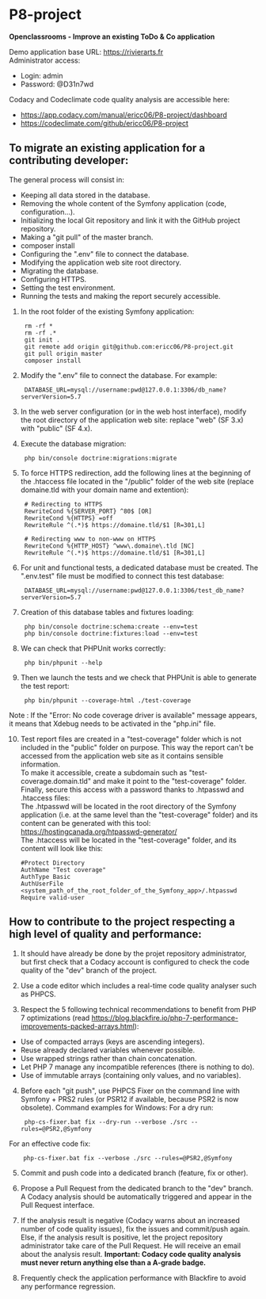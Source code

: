 # P8-project
**Openclassrooms - Improve an existing ToDo & Co application**

Demo application base URL: https://rivierarts.fr  
Administrator access:  
- Login: admin  
- Password: @D31n7wd  

Codacy and Codeclimate code quality analysis are accessible here:  
- https://app.codacy.com/manual/ericc06/P8-project/dashboard  
- https://codeclimate.com/github/ericc06/P8-project  

## To migrate an existing application for a contributing developer:

The general process will consist in:
- Keeping all data stored in the database.  
- Removing the whole content of the Symfony application (code, configuration...).  
- Initializing the local Git repository and link it with the GitHub project repository.  
- Making a "git pull" of the master branch.  
- composer install  
- Configuring the ".env" file to connect the database.  
- Modifying the application web site root directory.  
- Migrating the database.  
- Configuring HTTPS.  
- Setting the test environment.
- Running the tests and making the report securely accessible.

1. In the root folder of the existing Symfony application:

        rm -rf *
        rm -rf .*
        git init .
        git remote add origin git@github.com:ericc06/P8-project.git
        git pull origin master
        composer install

2. Modify the ".env" file to connect the database. For example:

        DATABASE_URL=mysql://username:pwd@127.0.0.1:3306/db_name?serverVersion=5.7

3. In the web server configuration (or in the web host interface), modify the root directory of the application web site: replace "web" (SF 3.x) with "public" (SF 4.x).

4. Execute the database migration:

        php bin/console doctrine:migrations:migrate

5. To force HTTPS redirection, add the following lines at the beginning of the .htaccess file located in the "/public" folder of the web site (replace domaine.tld with your domain name and extention):

        # Redirecting to HTTPS
        RewriteCond %{SERVER_PORT} ^80$ [OR]
        RewriteCond %{HTTPS} =off
        RewriteRule ^(.*)$ https://domaine.tld/$1 [R=301,L]

        # Redirecting www to non-www on HTTPS
        RewriteCond %{HTTP_HOST} ^www\.domaine\.tld [NC]
        RewriteRule ^(.*)$ https://domaine.tld/$1 [R=301,L]

6. For unit and functional tests, a dedicated database must be created. The ".env.test" file must be modified to connect this test database:

        DATABASE_URL=mysql://username:pwd@127.0.0.1:3306/test_db_name?serverVersion=5.7

7. Creation of this database tables and fixtures loading:

        php bin/console doctrine:schema:create --env=test
        php bin/console doctrine:fixtures:load --env=test

8. We can check that PHPUnit works correctly:

        php bin/phpunit --help

9. Then we launch the tests and we check that PHPUnit is able to generate the test report:

        php bin/phpunit --coverage-html ./test-coverage

Note : If the "Error: No code coverage driver is available" message appears, it means that Xdebug needs to be activated in the "php.ini" file.

10. Test report files are created in a "test-coverage" folder which is not included in the "public" folder on purpose. This way the report can't be accessed from the application web site as it contains sensible information.  
To make it accessible, create a subdomain such as "test-coverage.domain.tld" and make it point to the "test-coverage" folder.  
Finally, secure this access with a password thanks to .htpasswd and .htaccess files:  
The .htpasswd will be located in the root directory of the Symfony application (i.e. at the same level than the "test-coverage" folder) and its content can be generated with this tool: https://hostingcanada.org/htpasswd-generator/  
The .htaccess will be located in the "test-coverage" folder, and its content will look like this:

        #Protect Directory
        AuthName "Test coverage"
        AuthType Basic
        AuthUserFile <system_path_of_the_root_folder_of_the_Symfony_app>/.htpasswd
        Require valid-user


## How to contribute to the project respecting a high level of quality and performance:

1. It should have already be done by the projet repository administrator, but first check that a Codacy account is configured to check the code quality of the "dev" branch of the project.

2. Use a code editor which includes a real-time code quality analyser such as PHPCS.

3. Respect the 5 following technical recommendations to benefit from PHP 7 optimizations (read https://blog.blackfire.io/php-7-performance-improvements-packed-arrays.html):

- Use of compacted arrays (keys are ascending integers).  
- Reuse already declared variables whenever possible.
- Use wrapped strings rather than chain concatenation.
- Let PHP 7 manage any incompatible references (there is nothing to do).
- Use of immutable arrays (containing only values, and no variables).

4. Before each "git push", use PHPCS Fixer on the command line with Symfony + PRS2 rules (or PSR12 if available, because PSR2 is now obsolete). Command examples for Windows:
For a dry run:

        php-cs-fixer.bat fix --dry-run --verbose ./src --rules=@PSR2,@Symfony

For an effective code fix:

        php-cs-fixer.bat fix --verbose ./src --rules=@PSR2,@Symfony

5. Commit and push code into a dedicated branch (feature, fix or other).

6. Propose a Pull Request from the dedicated branch to the "dev" branch. A Codacy analysis should be automatically triggered and appear in the Pull Request interface.

7. If the analysis result is negative (Codacy warns about an increased number of code quality issues), fix the issues and commit/push again.
Else, if the analysis result is positive, let the project repository administrator take care of the Pull Request. He will receive an email about the analysis result.
**Important: Codacy code quality analysis must never return anything else than a A-grade badge.**

8. Frequently check the application performance with Blackfire to avoid any performance regression.